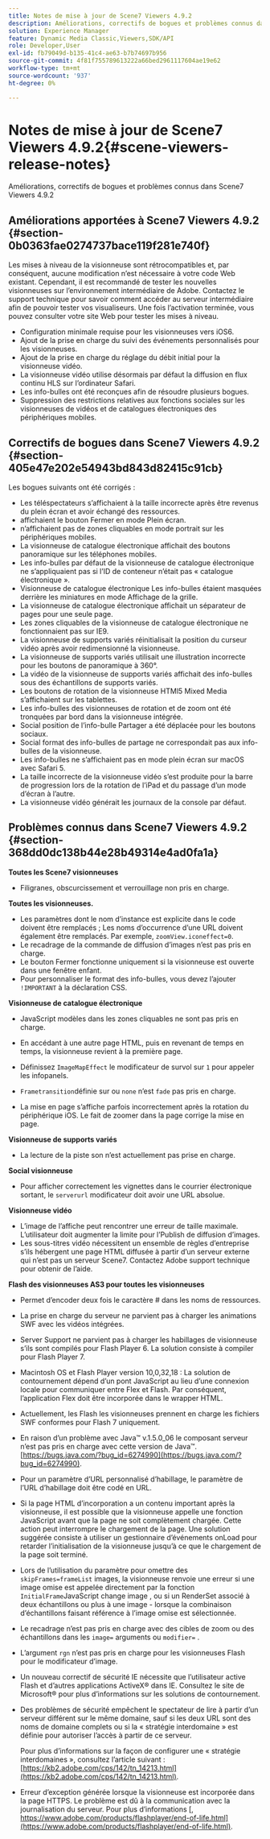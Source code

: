 ```yaml
---
title: Notes de mise à jour de Scene7 Viewers 4.9.2
description: Améliorations, correctifs de bogues et problèmes connus dans Scene7 Viewers 4.9.2
solution: Experience Manager
feature: Dynamic Media Classic,Viewers,SDK/API
role: Developer,User
exl-id: fb79049d-b135-41c4-ae63-b7b74697b956
source-git-commit: 4f81f755789613222a66bed2961117604ae19e62
workflow-type: tm+mt
source-wordcount: '937'
ht-degree: 0%

---
```


# Notes de mise à jour de Scene7 Viewers 4.9.2{#scene-viewers-release-notes}

Améliorations, correctifs de bogues et problèmes connus dans Scene7 Viewers 4.9.2

## Améliorations apportées à Scene7 Viewers 4.9.2 {#section-0b0363fae0274737bace119f281e740f}

Les mises à niveau de la visionneuse sont rétrocompatibles et, par conséquent, aucune modification n’est nécessaire à votre code Web existant. Cependant, il est recommandé de tester les nouvelles visionneuses sur l’environnement intermédiaire de Adobe. Contactez le support technique pour savoir comment accéder au serveur intermédiaire afin de pouvoir tester vos visualiseurs. Une fois l’activation terminée, vous pouvez consulter votre site Web pour tester les mises à niveau.

* Configuration minimale requise pour les visionneuses vers iOS6.
* Ajout de la prise en charge du suivi des événements personnalisés pour les visionneuses.
* Ajout de la prise en charge du réglage du débit initial pour la visionneuse vidéo.
* La visionneuse vidéo utilise désormais par défaut la diffusion en flux continu HLS sur l’ordinateur Safari.
* Les info-bulles ont été reconçues afin de résoudre plusieurs bogues.
* Suppression des restrictions relatives aux fonctions sociales sur les visionneuses de vidéos et de catalogues électroniques des périphériques mobiles.

## Correctifs de bogues dans Scene7 Viewers 4.9.2 {#section-405e47e202e54943bd843d82415c91cb}

Les bogues suivants ont été corrigés :

* Les téléspectateurs s’affichaient à la taille incorrecte après être revenus du plein écran et avoir échangé des ressources.
* affichaient le bouton Fermer en mode Plein écran.
* n’affichaient pas de zones cliquables en mode portrait sur les périphériques mobiles.
* La visionneuse de catalogue électronique affichait des boutons panoramique sur les téléphones mobiles.
* Les info-bulles par défaut de la visionneuse de catalogue électronique ne s’appliquaient pas si l’ID de conteneur n’était pas « catalogue électronique ».
* Visionneuse de catalogue électronique Les info-bulles étaient masquées derrière les miniatures en mode Affichage de la grille.
* La visionneuse de catalogue électronique affichait un séparateur de pages pour une seule page.
* Les zones cliquables de la visionneuse de catalogue électronique ne fonctionnaient pas sur IE9.
* La visionneuse de supports variés réinitialisait la position du curseur vidéo après avoir redimensionné la visionneuse.
* La visionneuse de supports variés utilisait une illustration incorrecte pour les boutons de panoramique à 360°.
* La vidéo de la visionneuse de supports variés affichait des info-bulles sous des échantillons de supports variés.
* Les boutons de rotation de la visionneuse HTMl5 Mixed Media s’affichaient sur les tablettes.
* Les info-bulles des visionneuses de rotation et de zoom ont été tronquées par bord dans la visionneuse intégrée.
* Social position de l’info-bulle Partager a été déplacée pour les boutons sociaux.
* Social format des info-bulles de partage ne correspondait pas aux info-bulles de la visionneuse.
* Les info-bulles ne s’affichaient pas en mode plein écran sur macOS avec Safari 5.
* La taille incorrecte de la visionneuse vidéo s’est produite pour la barre de progression lors de la rotation de l’iPad et du passage d’un mode d’écran à l’autre.
* La visionneuse vidéo générait les journaux de la console par défaut.

## Problèmes connus dans Scene7 Viewers 4.9.2 {#section-368dd0dc138b44e28b49314e4ad0fa1a}

**Toutes les Scene7 visionneuses**

* Filigranes, obscurcissement et verrouillage non pris en charge.

**Toutes les visionneuses.**

* Les paramètres dont le nom d’instance est explicite dans le code doivent être remplacés ; Les noms d’occurrence d’une URL doivent également être remplacés. Par exemple, `zoomView.iconeffect=0`.
* Le recadrage de la commande de diffusion d’images n’est pas pris en charge.
* Le bouton Fermer fonctionne uniquement si la visionneuse est ouverte dans une fenêtre enfant.
* Pour personnaliser le format des info-bulles, vous devez l’ajouter `!IMPORTANT` à la déclaration CSS.

**Visionneuse de catalogue électronique**

* JavaScript modèles dans les zones cliquables ne sont pas pris en charge.
* En accédant à une autre page HTML, puis en revenant de temps en temps, la visionneuse revient à la première page.
* Définissez `ImageMapEffect` le modificateur de survol sur `1` pour appeler les infopanels.

* `Frametransition`définie sur ou `none` n’est `fade` pas pris en charge.

* La mise en page s’affiche parfois incorrectement après la rotation du périphérique iOS. Le fait de zoomer dans la page corrige la mise en page.

**Visionneuse de supports variés**

* La lecture de la piste son n’est actuellement pas prise en charge.

**Social visionneuse**

* Pour afficher correctement les vignettes dans le courrier électronique sortant, le `serverurl` modificateur doit avoir une URL absolue.

**Visionneuse vidéo**

* L’image de l’affiche peut rencontrer une erreur de taille maximale. L’utilisateur doit augmenter la limite pour l’Publish de diffusion d’images.
* Les sous-titres vidéo nécessitent un ensemble de règles d’entreprise s’ils hébergent une page HTML diffusée à partir d’un serveur externe qui n’est pas un serveur Scene7. Contactez Adobe support technique pour obtenir de l’aide.

**Flash des visionneuses AS3 pour toutes les visionneuses**

* Permet d’encoder deux fois le caractère # dans les noms de ressources.
* La prise en charge du serveur ne parvient pas à charger les animations SWF avec les vidéos intégrées.
* Server Support ne parvient pas à charger les habillages de visionneuse s’ils sont compilés pour Flash Player 6. La solution consiste à compiler pour Flash Player 7.
* Macintosh OS et Flash Player version 10,0,32,18 : La solution de contournement dépend d’un pont JavaScript au lieu d’une connexion locale pour communiquer entre Flex et Flash. Par conséquent, l’application Flex doit être incorporée dans le wrapper HTML.
* Actuellement, les Flash les visionneuses prennent en charge les fichiers SWF conformes pour Flash 7 uniquement.
* En raison d’un problème avec Java™ v.1.5.0_06 le composant serveur n’est pas pris en charge avec cette version de Java™. [https://bugs.java.com/?bug_id=6274990](https://bugs.java.com/?bug_id=6274990).
* Pour un paramètre d’URL personnalisé d’habillage, le paramètre de l’URL d’habillage doit être codé en URL.
* Si la page HTML d’incorporation a un contenu important après la visionneuse, il est possible que la visionneuse appelle une fonction JavaScript avant que la page ne soit complètement chargée. Cette action peut interrompre le chargement de la page. Une solution suggérée consiste à utiliser un gestionnaire d’événements onLoad pour retarder l’initialisation de la visionneuse jusqu’à ce que le chargement de la page soit terminé.
* Lors de l’utilisation du paramètre pour omettre des `skipFrames=frameList` images, la visionneuse renvoie une erreur si une image omise est appelée directement par la fonction `InitialFrame`JavaScript change image , ou si un RenderSet associé à deux échantillons ou plus à une image - lorsque la combinaison d’échantillons faisant référence à l’image omise est sélectionnée.

* Le recadrage n’est pas pris en charge avec des cibles de zoom ou des échantillons dans les `image=` arguments ou `modifier=` .

* L’argument `rgn` n’est pas pris en charge pour les visionneuses Flash pour le modificateur d’image.
* Un nouveau correctif de sécurité IE nécessite que l’utilisateur active Flash et d’autres applications ActiveX® dans IE. Consultez le site de Microsoft® pour plus d’informations sur les solutions de contournement.
* Des problèmes de sécurité empêchent le spectateur de lire à partir d’un serveur différent sur le même domaine, sauf si les deux URL sont des noms de domaine complets ou si la « stratégie interdomaine » est définie pour autoriser l’accès à partir de ce serveur.


  Pour plus d’informations sur la façon de configurer une « stratégie interdomaines », consultez l’article suivant : [https://kb2.adobe.com/cps/142/tn_14213.html](https://kb2.adobe.com/cps/142/tn_14213.html).

* Erreur d’exception générée lorsque la visionneuse est incorporée dans la page HTTPS. Le problème est dû à la communication avec la journalisation du serveur. Pour plus d’informations [, https://www.adobe.com/products/flashplayer/end-of-life.html](https://www.adobe.com/products/flashplayer/end-of-life.html).

